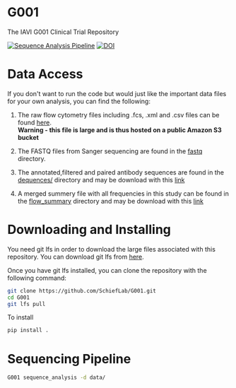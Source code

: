 # G001

The IAVI G001 Clinical Trial Repository

[![Sequence Analysis Pipeline](https://github.com/SchiefLab/G001/workflows/Sequence%20Analysis%20Pipeline/badge.svg)](https://github.com/SchiefLab/G001/actions/workflows/integration.yml)
[![DOI](https://zenodo.org/badge/517925817.svg)](https://zenodo.org/badge/latestdoi/517925817)

# Data Access

If you don't want to run the code but would just like the important data files for your own analysis, you can find the following: 

1. The raw flow cytometry files including .fcs, .xml and .csv files can be found [here]().
   <br> **Warning - this file is large and is thus hosted on a public Amazon S3 bucket**

2. The FASTQ files from Sanger sequencing are found in the [fastq](data/sequence/fastq) directory.

3. The annotated,filtered and paired antibody sequences are found in the [dequences/](data/figures/sequences/) directory and may be download with this [link](https://github.com/SchiefLab/G001/raw/main/data/figures/sequences/unblinded_sequences.csv.gz)

4. A merged summery file with all frequencies in this study can be found in the [flow_summary](data/figures/flow_summary) directory and may be download with this [link](https://github.com/SchiefLab/G001/raw/main/data/figures/flow_summary/flow_and_sequences.csv.gz)

# Downloading and Installing

You need git lfs in order to download the large files associated with this repository. You can download git lfs from [here](https://git-lfs.github.com/).

Once you have git lfs installed, you can clone the repository with the following command:

```bash
git clone https://github.com/SchiefLab/G001.git
cd G001
git lfs pull
```

To install

```bash
pip install .
```

# Sequencing Pipeline

```bash
G001 sequence_analysis -d data/
```
